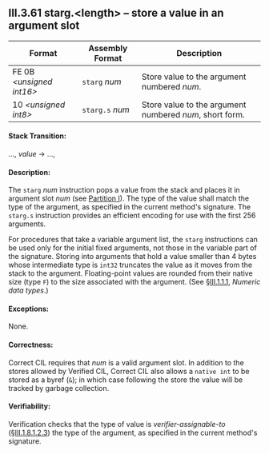 ## III.3.61 starg.\<length\> &ndash; store a value in an argument slot

 | Format | Assembly Format | Description
 | ---- | ---- | ----
 | FE 0B _\<unsigned int16\>_ | `starg` _num_ | Store value to the argument numbered _num_.
 | 10 _\<unsigned int8\>_ | `starg.s` _num_ | Store value to the argument numbered _num_, short form.

#### Stack Transition:

&hellip;, _value_ &rarr; &hellip;,

#### Description:

The `starg` _num_ instruction pops a value from the stack and places it in argument slot _num_ (see [Partition I](#todo-missing-hyperlink)). The type of the value shall match the type of the argument, as specified in the current method's signature. The `starg.s` instruction provides an efficient encoding for use with the first 256 arguments.

For procedures that take a variable argument list, the `starg` instructions can be used only for the initial fixed arguments, not those in the variable part of the signature. Storing into arguments that hold a value smaller than 4 bytes whose intermediate type is `int32` truncates the value as it moves from the stack to the argument. Floating-point values are rounded from their native size (type `F`) to the size associated with the argument. (See §[III.1.1.1](iii.1.1.1-numeric-data-types.md), _Numeric data types_.)

#### Exceptions:

None.

#### Correctness:

Correct CIL requires that _num_ is a valid argument slot. In addition to the stores allowed by Verified CIL, Correct CIL also allows a `native int` to be stored as a byref (`&`); in which case following the store the value will be tracked by garbage collection.

#### Verifiability:

Verification checks that the type of value is *verifier-assignable-to* (§[III.1.8.1.2.3](iii.1.8.1.2.3-verification-type-compatibility.md)) the type of the argument, as specified in the current method's signature.
